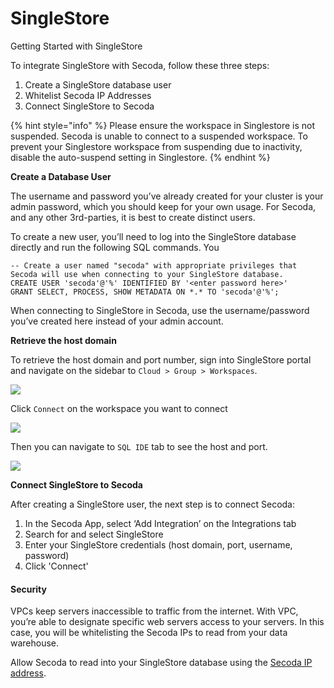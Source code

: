# SingleStore

Getting Started with SingleStore

To integrate SingleStore with Secoda, follow these three steps:

1. Create a SingleStore database user
2. Whitelist Secoda IP Addresses
3. Connect SingleStore to Secoda

{% hint style="info" %}
Please ensure the workspace in Singlestore is not suspended. Secoda is unable to connect to a suspended workspace. To prevent your Singlestore workspace from suspending due to inactivity, disable the auto-suspend setting in Singlestore.
{% endhint %}

**Create a Database User**

The username and password you’ve already created for your cluster is your admin password, which you should keep for your own usage. For Secoda, and any other 3rd-parties, it is best to create distinct users.

To create a new user, you’ll need to log into the SingleStore database directly and run the following SQL commands. You

```
-- Create a user named "secoda" with appropriate privileges that Secoda will use when connecting to your SingleStore database. 
CREATE USER 'secoda'@'%' IDENTIFIED BY '<enter password here>'
GRANT SELECT, PROCESS, SHOW METADATA ON *.* TO 'secoda'@'%';
```

When connecting to SingleStore in Secoda, use the username/password you’ve created here instead of your admin account.

**Retrieve the host domain**

To retrieve the host domain and port number, sign into SingleStore portal and navigate on the sidebar to `Cloud > Group > Workspaces`.

![](https://secoda-public-media-assets.s3.amazonaws.com/a97af923-076b-4e03-b2cb-fab280af89d7.png)

Click `Connect` on the workspace you want to connect

![](https://secoda-public-media-assets.s3.amazonaws.com/2d56193b-daf6-4ad7-a2c3-33b1879bd964.png)

Then you can navigate to `SQL IDE` tab to see the host and port.

![](https://secoda-public-media-assets.s3.amazonaws.com/1653ed33-3c2c-4670-8bff-f1964635b506.png)

**Connect SingleStore to Secoda**

After creating a SingleStore user, the next step is to connect Secoda:

1. In the Secoda App, select ‘Add Integration’ on the Integrations tab
2. Search for and select SingleStore
3. Enter your SingleStore credentials (host domain, port, username, password)
4. Click 'Connect'

#### **Security** <a href="#h_fb194eceed" id="h_fb194eceed"></a>

VPCs keep servers inaccessible to traffic from the internet. With VPC, you’re able to designate specific web servers access to your servers. In this case, you will be whitelisting the Secoda IPs to read from your data warehouse.

Allow Secoda to read into your SingleStore database using the [Secoda IP address](https://docs.secoda.co/faq#what-are-the-ip-addresses-for-secoda).
